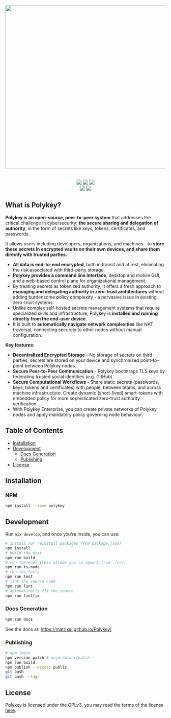 <div align="center">
  <img width="512" src="https://polykey.com/images/polykey-logotype-dark-dark.svg">
  <br>
  <br>
  <br>
  <img src="https://img.shields.io/github/v/tag/MatrixAI/Polykey?style=for-the-badge">
  <img src="https://img.shields.io/github/actions/workflow/status/MatrixAI/Polykey/release.yml?style=for-the-badge">
  <img src="https://img.shields.io/npm/d18m/polykey?style=for-the-badge&label=npm%20downloads&color=d02b1d">
  <br>
  <img src="https://img.shields.io/github/downloads/MatrixAI/Polykey/total?style=for-the-badge">
  <img src="https://img.shields.io/github/license/MatrixAI/Polykey?style=for-the-badge">
</div>

## What is Polykey?

**Polykey is an open-source, peer-to-peer system** that addresses the critical challenge in cybersecurity: **the secure sharing and delegation of authority**, in the form of secrets like keys, tokens, certificates, and passwords.

It allows users including developers, organizations, and machines—to **store these secrets in encrypted vaults on their own devices, and share them directly with trusted parties.**

* **All data is end-to-end encrypted**, both in transit and at rest, eliminating the risk associated with third-party storage.
* **Polykey provides a command line interface**, desktop and mobile GUI, and a web-based control plane for organizational management.
* By treating secrets as tokenized authority, it offers a fresh approach to **managing and delegating authority in zero-trust architectures** without adding burdensome policy complexity - a pervasive issue in existing zero-trust systems.
* Unlike complex self-hosted secrets management systems that require specialized skills and infrastructure, Polykey is **installed and running directly from the end-user device**.
* It is built to **automatically navigate network complexities** like NAT traversal, connecting securely to other nodes without manual configuration.

**Key features:**

* **Decentralized Encrypted Storage** - No storage of secrets on third parties, secrets are stored on your device and synchronised point-to-point between Polykey nodes.
* **Secure Peer-to-Peer Communication** - Polykey bootstraps TLS keys by federating trusted social identities (e.g. GitHub).
* **Secure Computational Workflows** - Share static secrets (passwords, keys, tokens and certificates) with people, between teams, and across machine infrastructure. Create dynamic (short-lived) smart-tokens with embedded policy for more sophisticated zero-trust authority verification.
* With Polykey Enterprise, you can create private networks of Polykey nodes and apply mandatory policy governing node behaviour.

## Table of Contents
* [Installation](#installation)
* [Development](#development)
  * [Docs Generation](#docs-generation)
  * [Publishing](#publishing)
* [License](#license)

## Installation

### NPM

```sh
npm install --save polykey
```

## Development

Run `nix develop`, and once you're inside, you can use:

```sh
# install (or reinstall packages from package.json)
npm install
# build the dist
npm run build
# run the repl (this allows you to import from ./src)
npm run ts-node
# run the tests
npm run test
# lint the source code
npm run lint
# automatically fix the source
npm run lintfix
```

### Docs Generation

```sh
npm run docs
```

See the docs at: https://matrixai.github.io/Polykey/

### Publishing

```sh
# npm login
npm version patch # major/minor/patch
npm run build
npm publish --access public
git push
git push --tags
```

## License

Polykey is licensed under the GPLv3, you may read the terms of the license [here](LICENSE).
